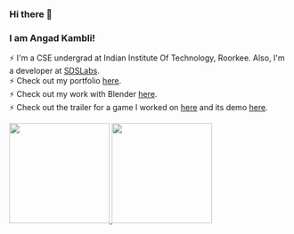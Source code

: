 ### Hi there 👋 
### I am Angad Kambli!
⚡ I'm a CSE undergrad at Indian Institute Of Technology, Roorkee. Also, I'm a developer at [SDSLabs](https://github.com/sdslabs).<br>
⚡ Check out my portfolio [here](https://angad-k.github.io/). <br>
⚡ Check out my work with Blender [here](https://angad-k.github.io/Blender-miscellaneous/). <br>
⚡ Check out the trailer for a game I worked on [here](https://www.youtube.com/watch?v=5Tt7xaWk7xc) and its demo [here](https://www.youtube.com/watch?v=wKX5zSucAck).

<a href="https://github.com/angad-k">
  <img height="180em" src="https://github-readme-stats.vercel.app/api?username=angad-k&theme=radical&show_icons=true" />
  <img height="180em" src="https://github-readme-stats.vercel.app/api/top-langs/?username=angad-k&theme=radical&layout=compact" />
</a>
